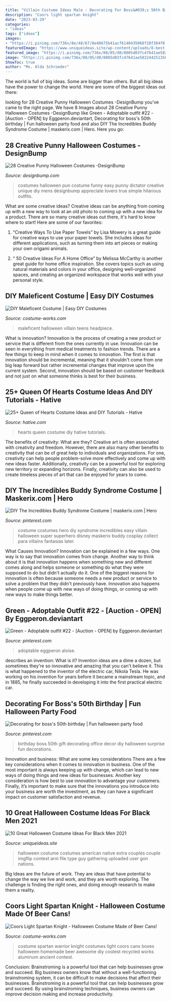 ```yaml
---
title: "Villain Costume Ideas Male : Decorating For Boss&#039;s 50th Birthday"
description: "Coors light spartan knight"
date: "2023-03-29"
categories:
- "ideas"
tags: ["ideas"]
images:
- "https://i.pinimg.com/736x/8e/48/67/8e48675b41acf6140435068f28f384f0.jpg"
featuredImage: "https://www.uniqueideas.site/wp-content/uploads/8-best-halloween-costume-ideas-images-on-pinterest-couple.jpg"
featured_image: "https://i.pinimg.com/736x/80/05/d0/8005d03fc47641ae582244251356421f--super-hero-costumes-easy-costumes.jpg"
image: "https://i.pinimg.com/736x/80/05/d0/8005d03fc47641ae582244251356421f--super-hero-costumes-easy-costumes.jpg"
ShowToc: true
author: "Ms. Alda Schroeder"
---
```



The world is full of big ideas. Some are bigger than others. But all big ideas have the power to change the world. Here are some of the biggest ideas out there:

	

		
looking for 28 Creative Punny Halloween Costumes -DesignBump you've came to the right page. We have 8 Images about 28 Creative Punny Halloween Costumes -DesignBump like Green - Adoptable outfit #22 - [Auction - OPEN] by Eggperon.deviantart, Decorating for boss&#039;s 50th birthday | Fun halloween party food and also DIY The Incredibles Buddy Syndrome Costume | maskerix.com | Hero. Here you go:
		
    
## 28 Creative Punny Halloween Costumes -DesignBump

<img loading=lazy src="https://cdn.designbump.com/wp-content/uploads/2015/09/enhanced-buzz-391-1441982255-5.jpg" onerror="this.onerror=null;this.src='https://tse1.mm.bing.net/th?id=OIP._kJmgTFSIPw4u_eDPRdO8AHaLJ&amp;pid=15.1';" alt="28 Creative Punny Halloween Costumes -DesignBump">

_Source: designbump.com_

>costumes halloween pun costume funny easy punny dictator creative unique diy mens designbump appreciate lovers true simple hilarious outfits. 

	

What are some creative ideas?
Creative ideas can be anything from coming up with a new way to look at an old photo to coming up with a new idea for a product. There are so many creative ideas out there, it's hard to know where to start! Here are some of our favorites: 
1. “Creative Ways To Use Paper Towels” by Lisa Mowery is a great guide for creative ways to use your paper towels. She includes ideas for different applications, such as turning them into art pieces or making your own origami animals.

2. “ 50 Creative Ideas For A Home Office” by Melissa McCarthy is another great guide for home office inspiration. She covers topics such as using natural materials and colors in your office, designing well-organized spaces, and creating an organized workspace that works well with your personal style.


    
## DIY Maleficent Costume | Easy DIY Costumes

<img loading=lazy src="https://photos.costume-works.com/full/maleficent3.jpg" onerror="this.onerror=null;this.src='https://tse4.mm.bing.net/th?id=OIP.RAZ4HQxZ2O9zicUXCXBs5gHaOk&amp;pid=15.1';" alt="DIY Maleficent Costume | Easy DIY Costumes">

_Source: costume-works.com_

>maleficent halloween villain teens headpiece. 

	

What is innovation?
Innovation is the process of creating a new product or service that is different from the ones currently in use. Innovation can be seen in everything from medical treatments to fashion trends.
There are a few things to keep in mind when it comes to innovation. The first is that innovation should be incremental, meaning that it shouldn't come from one big leap forward but rather incremental changes that improve upon the current system. Second, innovation should be based on customer feedback and not just on what someone thinks is best for their business.

    
## 25+ Queen Of Hearts Costume Ideas And DIY Tutorials - Hative

<img loading=lazy src="https://hative.com/wp-content/uploads/2015/10/2-queen-of-hearts-costume-ideas-and-diy-tutorials.jpg" onerror="this.onerror=null;this.src='https://tse4.mm.bing.net/th?id=OIP.JHqp1DiFxcedJECAjPwaQgHaIx&amp;pid=15.1';" alt="25+ Queen of Hearts Costume Ideas and DIY Tutorials - Hative">

_Source: hative.com_

>hearts queen costume diy hative tutorials. 

	

The benefits of creativity: What are they?
Creative art is often associated with creativity and freedom. However, there are also many other benefits to creativity that can be of great help to individuals and organizations. For one, creativity can help people problem-solve more effectively and come up with new ideas faster. Additionally, creativity can be a powerful tool for exploring new territory or expanding horizons. Finally, creativity can also be used to create timeless pieces of art that can be enjoyed for years to come.

    
## DIY The Incredibles Buddy Syndrome Costume | Maskerix.com | Hero

<img loading=lazy src="https://i.pinimg.com/736x/80/05/d0/8005d03fc47641ae582244251356421f--super-hero-costumes-easy-costumes.jpg" onerror="this.onerror=null;this.src='https://tse4.mm.bing.net/th?id=OIP.B__qDwufXqHM2YO4Z9yWOQHaL7&amp;pid=15.1';" alt="DIY The Incredibles Buddy Syndrome Costume | maskerix.com | Hero">

_Source: pinterest.com_

>costume costumes hero diy syndrome incredibles easy villain halloween super superhero disney maskerix buddy cosplay collect para villains fantasias later. 

	

What Causes Innovation?
Innovation can be explained in a few ways. One way is to say that innovation comes from change. Another way to think about it is that innovation happens when something new and different comes along and helps someone or something do what they were supposed to do but didn't actually do it. 
One of the biggest reasons for innovation is often because someone needs a new product or service to solve a problem that they didn't previously have. Innovation also happens when people come up with new ways of doing things, or coming up with new ways to make things better.

    
## Green - Adoptable Outfit #22 - [Auction - OPEN] By Eggperon.deviantart

<img loading=lazy src="https://i.pinimg.com/736x/8e/48/67/8e48675b41acf6140435068f28f384f0.jpg" onerror="this.onerror=null;this.src='https://tse1.mm.bing.net/th?id=OIP.fha1Y66TVynlG8_70KbpRAHaMP&amp;pid=15.1';" alt="Green - Adoptable outfit #22 - [Auction - OPEN] by Eggperon.deviantart">

_Source: pinterest.com_

>adoptable eggperon aloise. 

	

describes an invention: What is it?
Invention ideas are a dime a dozen, but sometimes they're so innovative and amazing that you can't believe it. This is what happened to the inventor of the electric car, Nikola Tesla. He was working on his invention for years before it became a mainstream topic, and in 1885, he finally succeeded in developing it into the first practical electric car.

    
## Decorating For Boss&#039;s 50th Birthday | Fun Halloween Party Food

<img loading=lazy src="https://i.pinimg.com/736x/4c/05/e5/4c05e55177cfbfe037df4e70497b06cf--surprise-surprise-dessert-ideas.jpg" onerror="this.onerror=null;this.src='https://tse2.mm.bing.net/th?id=OIP.tezGApVlsAx2G1dCycjBzAHaJ6&amp;pid=15.1';" alt="Decorating for boss&#039;s 50th birthday | Fun halloween party food">

_Source: pinterest.com_

>birthday boss 50th gift decorating office decor diy halloween surprise fun decorations. 

	

Innovation and business: What are some key considerations
There are a few key considerations when it comes to innovation in business. One of the most important is always keeping up with change, which can lead to new ways of doing things and new ideas for businesses. Another key consideration is how best to use innovation to advantage your customers. Finally, it’s important to make sure that the innovations you introduce into your business are worth the investment, as they can have a significant impact on customer satisfaction and revenue.

    
## 10 Great Halloween Costume Ideas For Black Men 2021

<img loading=lazy src="https://www.uniqueideas.site/wp-content/uploads/8-best-halloween-costume-ideas-images-on-pinterest-couple.jpg" onerror="this.onerror=null;this.src='https://tse2.mm.bing.net/th?id=OIP.WE1K9iHWeiBHcidz_rryKAHaMm&amp;pid=15.1';" alt="10 Great Halloween Costume Ideas For Black Men 2021">

_Source: uniqueideas.site_

>halloween costume costumes american native extra couples couple imgflip contest arm file type guy gathering uploaded user gon nations. 

	

Big Ideas are the future of work. They are ideas that have potential to change the way we live and work, and they are worth exploring. The challenge is finding the right ones, and doing enough research to make them a reality.

    
## Coors Light Spartan Knight - Halloween Costume Made Of Beer Cans!

<img loading=lazy src="http://photos.costume-works.com/full/spartan_warrior.jpg" onerror="this.onerror=null;this.src='https://tse3.mm.bing.net/th?id=OIP.fqBJPPL7EmLJVsNGX0gQUQHaLV&amp;pid=15.1';" alt="Coors Light Spartan Knight - Halloween Costume Made of Beer Cans!">

_Source: costume-works.com_

>costume spartan warrior knight costumes light coors cans boxes halloween homemade beer awesome diy coolest recycled works aluminum ancient contest. 

	

Conclusion: Brainstroming is a powerful tool that can help businesses grow and succeed.
Big business owners know that without a well-functioning brainstroming system, it can be difficult to make decisions that affect their businesses. Brainstroming is a powerful tool that can help businesses grow and succeed. By using brainstroming techniques, business owners can improve decision making and increase productivity.

